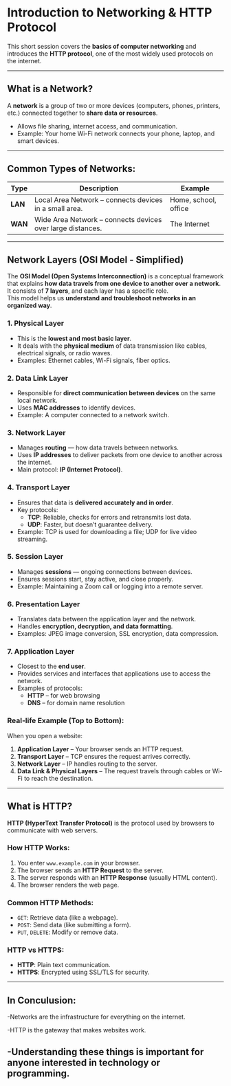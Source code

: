 
#  Introduction to Networking & HTTP Protocol

This short session covers the **basics of computer networking** and introduces the **HTTP protocol**, one of the most widely used protocols on the internet.  

---

## What is a Network?

A **network** is a group of two or more devices (computers, phones, printers, etc.) connected together to **share data or resources**.

- Allows file sharing, internet access, and communication.
- Example: Your home Wi-Fi network connects your phone, laptop, and smart devices.

---

##  Common Types of Networks:

| Type | Description | Example |
|------|-------------|---------|
| **LAN** | Local Area Network – connects devices in a small area. | Home, school, office |
| **WAN** | Wide Area Network – connects devices over large distances. | The Internet |

---

##  Network Layers (OSI Model - Simplified)

The **OSI Model (Open Systems Interconnection)** is a conceptual framework that explains **how data travels from one device to another over a network**.  
It consists of **7 layers**, and each layer has a specific role.  
This model helps us **understand and troubleshoot networks in an organized way**.

###  1. Physical Layer
- This is the **lowest and most basic layer**.
- It deals with the **physical medium** of data transmission like cables, electrical signals, or radio waves.
- Examples: Ethernet cables, Wi-Fi signals, fiber optics.

###  2. Data Link Layer
- Responsible for **direct communication between devices** on the same local network.
- Uses **MAC addresses** to identify devices.
- Example: A computer connected to a network switch.

###  3. Network Layer
- Manages **routing** — how data travels between networks.
- Uses **IP addresses** to deliver packets from one device to another across the internet.
- Main protocol: **IP (Internet Protocol)**.

###  4. Transport Layer
- Ensures that data is **delivered accurately and in order**.
- Key protocols:
  - **TCP**: Reliable, checks for errors and retransmits lost data.
  - **UDP**: Faster, but doesn’t guarantee delivery.
- Example: TCP is used for downloading a file; UDP for live video streaming.

###  5. Session Layer
- Manages **sessions** — ongoing connections between devices.
- Ensures sessions start, stay active, and close properly.
- Example: Maintaining a Zoom call or logging into a remote server.

###  6. Presentation Layer
- Translates data between the application layer and the network.
- Handles **encryption, decryption, and data formatting**.
- Examples: JPEG image conversion, SSL encryption, data compression.

###  7. Application Layer
- Closest to the **end user**.
- Provides services and interfaces that applications use to access the network.
- Examples of protocols:
  - **HTTP** – for web browsing
  - **DNS** – for domain name resolution

###  Real-life Example (Top to Bottom):

When you open a website:

1. **Application Layer** – Your browser sends an HTTP request.
2. **Transport Layer** – TCP ensures the request arrives correctly.
3. **Network Layer** – IP handles routing to the server.
4. **Data Link & Physical Layers** – The request travels through cables or Wi-Fi to reach the destination.

---

##  What is HTTP?

**HTTP (HyperText Transfer Protocol)** is the protocol used by browsers to communicate with web servers.

### How HTTP Works:
1. You enter `www.example.com` in your browser.
2. The browser sends an **HTTP Request** to the server.
3. The server responds with an **HTTP Response** (usually HTML content).
4. The browser renders the web page.

###  Common HTTP Methods:
- `GET`: Retrieve data (like a webpage).
- `POST`: Send data (like submitting a form).
- `PUT`, `DELETE`: Modify or remove data.

### HTTP vs HTTPS:
- **HTTP**: Plain text communication.
- **HTTPS**: Encrypted using SSL/TLS for security.

---

## In Conculusion:
-Networks are the infrastructure for everything on the internet.

-HTTP is the gateway that makes websites work.

-Understanding these things is important for anyone interested in technology or programming.
---

